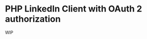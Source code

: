PHP LinkedIn Client with OAuth 2 authorization
==============================================

WIP


